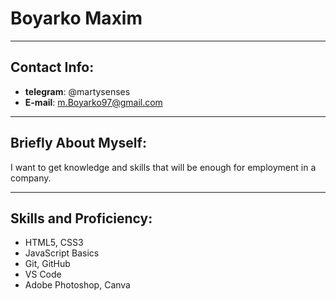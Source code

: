 # Boyarko Maxim #

***
## Contact Info: ##
* **telegram**: @martysenses
* **E-mail**: m.Boyarko97@gmail.com
 
 ***
## Briefly About Myself: ##
I want to get knowledge and skills that will be enough for employment in a company.
 
 ***
## Skills and Proficiency: ##
* HTML5, CSS3
* JavaScript Basics
* Git, GitHub
* VS Code
* Adobe Photoshop, Canva